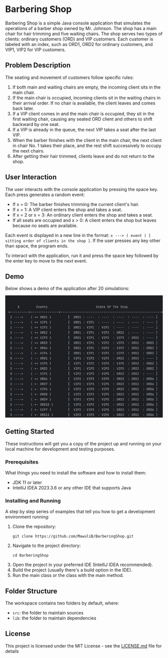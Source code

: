 # Barbering Shop

Barbering Shop is a simple Java console application that simulates the operations of a barber shop owned by Mr. Johnson. The shop has a main chair for hair trimming and five waiting chairs. The shop serves two types of clients: ordinary customers (ORD) and VIP customers. Each customer is labeled with an index, such as ORD1, ORD2 for ordinary customers, and VIP1, VIP2 for VIP customers.

## Problem Description

The seating and movement of customers follow specific rules:

1. If both main and waiting chairs are empty, the incoming client sits in the main chair.
2. If the main chair is occupied, incoming clients sit in the waiting chairs in their arrival order. If no chair is available, the client leaves and comes back later.
3. If a VIP client comes in and the main chair is occupied, they sit in the first waiting chair, causing any seated ORD client and others to shift backward by one seat.
4. If a VIP is already in the queue, the next VIP takes a seat after the last VIP.
5. When the barber finishes with the client in the main chair, the next client in chair No. 1 takes their place, and the rest shift successively to occupy the next chairs.
6. After getting their hair trimmed, clients leave and do not return to the shop.

## User Interaction

The user interacts with the console application by pressing the space key. Each press generates a random event:

- If x = 0: The barber finishes trimming the current client's hair.
- If x = 1: A VIP client enters the shop and takes a seat.
- If x = 2 or x = 3: An ordinary client enters the shop and takes a seat.
- If all seats are occupied and x > 0: A client enters the shop but leaves because no seats are available.

Each event is displayed in a new line in the format: `x ---> ( event ) [ sitting order of clients in the shop ]`. If the user presses any key other than space, the program ends.

To interact with the application, run it and press the space key followed by the enter key to move to the next event.

## Demo

Below shows a demo of the application after 20 simulations:

![Barbering Shop Demo](simulation.jpg)

## Getting Started

These instructions will get you a copy of the project up and running on your local machine for development and testing purposes.

### Prerequisites

What things you need to install the software and how to install them:

- JDK 11 or later
- IntelliJ IDEA 2023.3.6 or any other IDE that supports Java

### Installing and Running

A step by step series of examples that tell you how to get a development environment running:

1. Clone the repository:
    ```
    git clone https://github.com/MawuliB/BarberingShop.git
    ```
2. Navigate to the project directory:
    ```
    cd BarberingShop
    ```
3. Open the project in your preferred IDE (IntelliJ IDEA recommended).
4. Build the project (usually there's a build option in the IDE).
5. Run the main class or the class with the main method.

## Folder Structure

The workspace contains two folders by default, where:

- `src`: the folder to maintain sources
- `lib`: the folder to maintain dependencies

## License

This project is licensed under the MIT License - see the [LICENSE.md](https://github.com/MawuliB/BarberingShop/blob/main/LICENSE.md) file for details